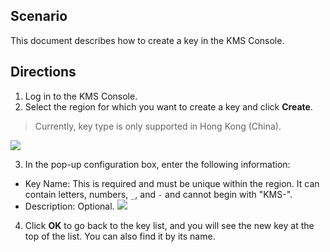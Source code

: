 ## Scenario
This document describes how to create a key in the KMS Console.



## Directions
1. Log in to the KMS Console.
2. Select the region for which you want to create a key and click **Create**.
> Currently, key type is only supported in Hong Kong (China).

![](https://main.qcloudimg.com/raw/86951ca199ea57c87be3ea3d06e2afff.png)

3. In the pop-up configuration box, enter the following information:
 - Key Name: This is required and must be unique within the region. It can contain letters, numbers, `_`, and `-` and cannot begin with "KMS-".
 - Description: Optional.
 ![](https://main.qcloudimg.com/raw/6415c230f374b35fabec9e59e35e7b61.png)
4. Click **OK** to go back to the key list, and you will see the new key at the top of the list. You can also find it by its name.

